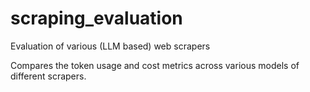 # scraping_evaluation

Evaluation of various (LLM based) web scrapers

Compares the token usage and cost metrics across various models of different scrapers.
